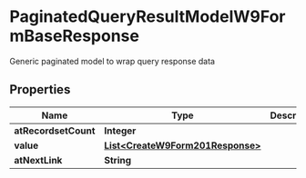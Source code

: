 

# PaginatedQueryResultModelW9FormBaseResponse

Generic paginated model to wrap query response data

## Properties

| Name | Type | Description | Notes |
|------------ | ------------- | ------------- | -------------|
|**atRecordsetCount** | **Integer** |  |  [optional] |
|**value** | [**List&lt;CreateW9Form201Response&gt;**](CreateW9Form201Response.md) |  |  [optional] |
|**atNextLink** | **String** |  |  [optional] |



